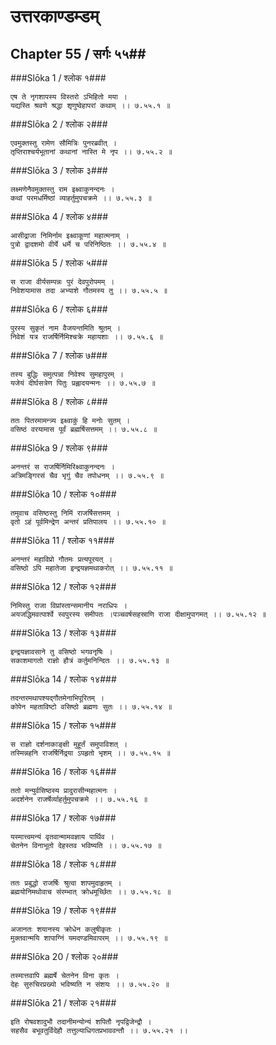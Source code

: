 उत्तरकाण्डम्डम्
===============================


## Chapter 55  / सर्गः ५५##


###Slōka 1 / श्लोक १###


    एष ते नृगशापस्य विस्तरो ऽभिहितो मया ।
    यद्यस्ति श्रवणे श्रद्धा शृणुष्वेहापरां कथाम् ।। ७.५५.१ ॥


###Slōka 2 / श्लोक २###


    एवमुक्तस्तु रामेण सौमित्रिः पुनरब्रवीत् ।
    तृप्तिराश्चर्यभूतानां कथानां नास्ति मे नृप ।। ७.५५.२ ॥


###Slōka 3 / श्लोक ३###


    लक्ष्मणेनैवमुक्तस्तु राम इक्ष्वाकुनन्दनः ।
    कथां परमधर्मिष्ठां व्याहर्तुमुपचक्रमे ।। ७.५५.३ ॥


###Slōka 4 / श्लोक ४###


    आसीद्राजा निमिर्नाम इक्ष्वाकूणां महात्मनाम् ।
    पुत्रो द्वादशमो वीर्ये धर्मे च परिनिष्ठितः ।। ७.५५.४ ॥


###Slōka 5 / श्लोक ५###


    स राजा वीर्यसम्पन्नः पुरं देवपुरोपमम् ।
    निवेशयामास तदा अभ्याशे गौतमस्य तु ।। ७.५५.५ ॥


###Slōka 6 / श्लोक ६###


    पुरस्य सुकृतं नाम वैजयन्तमिति श्रुतम् ।
    निवेशं यत्र राजर्षिर्निमिश्चक्रे महायशाः ।। ७.५५.६ ॥


###Slōka 7 / श्लोक ७###


    तस्य बुद्धिः समुत्पन्ना निवेश्य सुमहापुरम् ।
    यजेयं दीर्घसत्रेण पितुः प्रह्लादयन्मनः ।। ७.५५.७ ॥


###Slōka 8 / श्लोक ८###


    ततः पितरमामन्त्र्य इक्ष्वाकुं हि मनोः सुतम् ।
    वसिष्ठं वरयामास पूर्वं ब्रह्मर्षिसत्तमम् ।। ७.५५.८ ॥


###Slōka 9 / श्लोक ९###


    अनन्तरं स राजर्षिर्निमिरिक्ष्वाकुनन्दनः ।
    अत्रिमङ्गिरसं चैव भृगुं चैव तपोधनम् ।। ७.५५.९ ॥


###Slōka 10 / श्लोक १०###


    तमुवाच वसिष्ठस्तु निमिं राजर्षिसत्तमम् ।
    वृतो ऽहं पूर्वमिन्द्रेण अन्तरं प्रतिपालय ।। ७.५५.१० ॥


###Slōka 11 / श्लोक ११###


    अनन्तरं महाविप्रो गौतमः प्रत्यपूरयत् ।
    वसिष्ठो ऽपि महातेजा इन्द्रयज्ञमथाकरोत् ।। ७.५५.११ ॥


###Slōka 12 / श्लोक १२###


    निमिस्तु राजा विप्रांस्तान्समानीय नराधिपः ।
    अयजद्धिमवत्पार्श्वे स्वपुरस्य समीपतः ।पञ्चवर्षसहस्राणि राजा दीक्षामुपागमत् ।। ७.५५.१२ ॥


###Slōka 13 / श्लोक १३###


    इन्द्रयज्ञावसाने तु वसिष्ठो भगवनृषिः ।
    सकाशमागतो राज्ञो हौत्रं कर्तुमनिन्दितः ।। ७.५५.१३ ॥


###Slōka 14 / श्लोक १४###


    तदन्तरमथापश्यद्गौतमेनाभिपूरितम् ।
    कोपेन महताविष्टो वसिष्ठो ब्रह्मणः सुतः ।। ७.५५.१४ ॥


###Slōka 15 / श्लोक १५###


    स राज्ञो दर्शनाकाङ्क्षी मुहूर्तं समुपाविशत् ।
    तस्मिन्नहनि राजर्षिर्निद्रया ऽपहृतो भृशम् ।। ७.५५.१५ ॥


###Slōka 16 / श्लोक १६###


    ततो मन्युर्वसिष्ठस्य प्रादुरासीन्महात्मनः ।
    अदर्शनेन राजर्षेर्व्याहर्तुमुपचक्रमे ।। ७.५५.१६ ॥


###Slōka 17 / श्लोक १७###


    यस्मात्त्वमन्यं वृतवान्मामवज्ञाय पार्थिव ।
    चेतनेन विनाभूतो देहस्तव भविष्यति ।। ७.५५.१७ ॥


###Slōka 18 / श्लोक १८###


    ततः प्रबुद्धो राजर्षिः श्रुत्वा शापमुदाहृतम् ।
    ब्रह्मयोनिमथोवाच संरम्भात् क्रोधमूर्च्छितः ।। ७.५५.१८ ॥


###Slōka 19 / श्लोक १९###


    अजानतः शयानस्य क्रोधेन कलुषीकृतः ।
    मुक्तवान्मयि शापाग्निं यमदण्डमिवापरम् ।। ७.५५.१९ ॥


###Slōka 20 / श्लोक २०###


    तस्मात्तवापि ब्रह्मर्षे चेतनेन विना कृतः ।
    देहः सुरुचिरप्रख्यो भविष्यति न संशयः ।। ७.५५.२० ॥


###Slōka 21 / श्लोक २१###


    इति रोषवशादुभौ तदानीमन्योन्यं शपितौ नृपद्विजेन्द्रौ ।
    सहसैव बभूवतुर्विदेहौ तत्तुल्याधिगतप्रभाववन्तौ ।। ७.५५.२१ ।।


